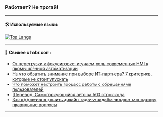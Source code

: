 ### Работает? Не трогай!

---
<!--
#### 🛠️ Technical stack:

![Java](https://img.shields.io/badge/Java-informational?logo=Oracle&style=flat&logoColor=white&color=FF4500)
![Kotlin](https://img.shields.io/badge/Kotlin-informational?logo=Kotlin&style=flat&logoColor=white&color=774D97)
![TS](https://img.shields.io/badge/TypeScript-informational?logo=typeScript&style=flat&logoColor=black&color=017acc)
![Python](https://img.shields.io/badge/Python-informational?logo=Python&style=flat&logoColor=black&color=ffdd54) <br>
![Spring](https://img.shields.io/badge/Spring-informational?logo=Spring&style=flat&logoColor=white&color=6DB33F) 
![SpringBoot](https://img.shields.io/badge/SpringBoot-informational?logo=SpringBoot&style=flat&logoColor=white&color=6DB33F)
![Nest](https://img.shields.io/badge/NestJS-informational?logo=NestJS&style=flat&logoColor=white&color=E0234E) 
![NodeJS](https://img.shields.io/badge/NodeJS-informational?logo=node.js&style=flat&logoColor=white&color=70A760)<br>
![PostgreSQL](https://img.shields.io/badge/PostgreSQL-informational?logo=PostgreSQL&style=flat&logoColor=white&color=DAA520)
![MongoDB](https://img.shields.io/badge/MongoDB-informational?logo=MongoDB&style=flat&logoColor=white&color=870000)
![Apache](https://img.shields.io/badge/Apache-informational?logo=apache&style=flat&logoColor=white&color=f74e28)

___ 
-->

#### 🛠️ Используемые языки:

[![Top Langs](https://github-readme-stats-u2qms2cxw-advtsettinggmailcoms-projects.vercel.app/api/top-langs/?username=zloylis&langs_count=10&hide_title=true&title_color=e6edf3&size_weight=0.5&count_weight=0.5&layout=compact&hide_progress=true&hide_border=true&theme=dracula)](https://github.com/zloylis)

<!---


####  :octocat:&nbsp;&nbsp; Статистика:

![GitHub stats](https://github-readme-stats-u2qms2cxw-advtsettinggmailcoms-projects.vercel.app/api?username=zloylis&show_icons=true&hide_border=true&theme=dracula&title_color=e6edf3&include_all_commits=true&count_private=true&hide_rank=false&hide_title=true&rank_icon=github)
-->
---

#### 💬 Свежее с habr.com:

<!-- BLOG-POST-LIST:START -->
- [От перегрузки к фокусировке: изучаем роль современных HMI в промышленной автоматизации](https://habr.com/ru/companies/reksoft/articles/831058/?utm_source=habrahabr&utm_medium=rss&utm_campaign=831058)
- [На что обратить внимание при выборе ИТ-партнера? 7 критериев, которые не стоит упускать](https://habr.com/ru/articles/830912/?utm_source=habrahabr&utm_medium=rss&utm_campaign=830912)
- [Что поможет настроить процесс работы с обращениями пользователей](https://habr.com/ru/companies/avito/articles/829140/?utm_source=habrahabr&utm_medium=rss&utm_campaign=829140)
- [[Перевод] Самопаркующийся авто за 500 строк кода](https://habr.com/ru/companies/timeweb/articles/829352/?utm_source=habrahabr&utm_medium=rss&utm_campaign=829352)
- [Как эффективно решить дизайн-задачу: задаём продакт-менеджеру правильные вопросы](https://habr.com/ru/companies/yandex_praktikum/articles/830320/?utm_source=habrahabr&utm_medium=rss&utm_campaign=830320)
<!-- BLOG-POST-LIST:END -->

---
